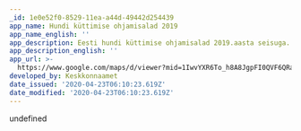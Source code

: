 ```yaml
---
_id: 1e0e52f0-8529-11ea-a44d-49442d254439
app_name: Hundi küttimise ohjamisalad 2019
app_name_english: ''
app_description: Eesti hundi küttimise ohjamisalad 2019.aasta seisuga.
app_description_english: ''
app_url: >-
  https://www.google.com/maps/d/viewer?mid=1IwvYXR6To_h8A8JgpFI0QVF6QRawxIN8&ll=58.61012304209273%2C24.985441000000037&z=7
developed_by: Keskkonnaamet
date_issued: '2020-04-23T06:10:23.619Z'
date_modified: '2020-04-23T06:10:23.619Z'
---
```

undefined
